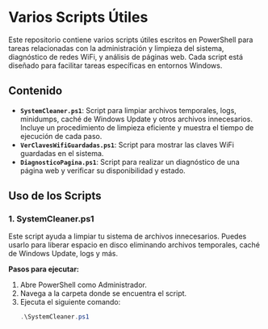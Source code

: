 # Varios Scripts Útiles

Este repositorio contiene varios scripts útiles escritos en PowerShell para tareas relacionadas con la administración y limpieza del sistema, diagnóstico de redes WiFi, y análisis de páginas web. Cada script está diseñado para facilitar tareas específicas en entornos Windows.

## Contenido

- **`SystemCleaner.ps1`**: Script para limpiar archivos temporales, logs, minidumps, caché de Windows Update y otros archivos innecesarios. Incluye un procedimiento de limpieza eficiente y muestra el tiempo de ejecución de cada paso.
- **`VerClavesWifiGuardadas.ps1`**: Script para mostrar las claves WiFi guardadas en el sistema.
- **`DiagnosticoPagina.ps1`**: Script para realizar un diagnóstico de una página web y verificar su disponibilidad y estado.

## Uso de los Scripts

### 1. **SystemCleaner.ps1**
Este script ayuda a limpiar tu sistema de archivos innecesarios. Puedes usarlo para liberar espacio en disco eliminando archivos temporales, caché de Windows Update, logs y más.

**Pasos para ejecutar:**
1. Abre PowerShell como Administrador.
2. Navega a la carpeta donde se encuentra el script.
3. Ejecuta el siguiente comando:
   ```powershell
   .\SystemCleaner.ps1
